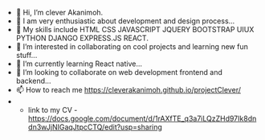 - 👋 Hi, I’m clever Akanimoh.
- 🌱 I am very enthusiastic about development and design process...
- 💞️ My skills include HTML CSS JAVASCRIPT JQUERY BOOTSTRAP UIUX PYTHON DJANGO EXPRESS.JS REACT.
- 👀 I’m interested in collaborating on cool projects and learning new fun stuff...
- 🌱 I’m currently learning React native...
- 💞️ I’m looking to collaborate on web development frontend and backend...
- 📫 How to reach me https://cleverakanimoh.github.io/projectClever/
- - link to my CV - https://docs.google.com/document/d/1rAXfTE_q3a7iLQzZHd97Ik8dndn3wJjNIGaqJtpcCTQ/edit?usp=sharing


